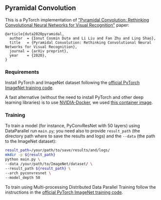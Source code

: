 ## Pyramidal Convolution

This is a PyTorch implementation of ["Pyramidal Convolution: Rethinking Convolutional Neural Networks for Visual Recognition"]() paper:
```
@article{duta2020pyramidal,
  author  = {Ionut Cosmin Duta and Li Liu and Fan Zhu and Ling Shao},
  title   = {Pyramidal Convolution: Rethinking Convolutional Neural Networks for Visual Recognition},
  journal = {arXiv preprint},
  year    = {2020},
}
```


### Requirements

Install PyTorch and ImageNet dataset following the [official PyTorch ImageNet training code](https://github.com/pytorch/examples/tree/master/imagenet).

A fast alternative (without the need to install PyTorch and other deep learning libraries) is to use [NVIDIA-Docker](https://docs.nvidia.com/deeplearning/frameworks/pytorch-release-notes/pullcontainer.html#pullcontainer), 
we used [this container image](https://docs.nvidia.com/deeplearning/frameworks/pytorch-release-notes/rel_19-05.html#rel_19-05).


### Training
To train a model (for instance, PyConvResNet with 50 layers) using DataParallel run `main.py`; 
you need also to provide `result_path` (the directory path where to save the results
 and logs) and the `--data` (the path to the ImageNet dataset): 
```bash
result_path=/your/path/to/save/results/and/logs/
mkdir -p ${result_path}
python main.py \
--data /your/path/to/ImageNet/dataset/ \
--result_path ${result_path} \
--arch pyconvresnet \
--model_depth 50
```
To train using Multi-processing Distributed Data Parallel Training follow the instructions in the 
[official PyTorch ImageNet training code](https://github.com/pytorch/examples/tree/master/imagenet).

